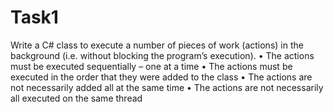 # Task1

Write a C# class to execute a number of pieces of work (actions) in the background (i.e.
without blocking the program’s execution).
• The actions must be executed sequentially – one at a time
• The actions must be executed in the order that they were added to the class
• The actions are not necessarily added all at the same time
• The actions are not necessarily all executed on the same thread
